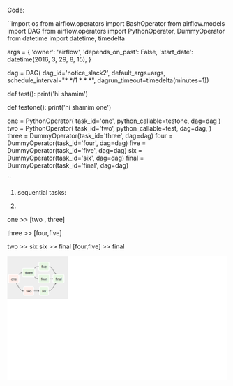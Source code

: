
Code:

``import os
from airflow.operators import BashOperator
from airflow.models import DAG
from airflow.operators import PythonOperator, DummyOperator
from datetime import datetime, timedelta

args = {
    'owner': 'airflow',
    'depends_on_past': False,
    'start_date': datetime(2016, 3, 29, 8, 15),
}

dag = DAG(
    dag_id='notice_slack2',
    default_args=args,
    schedule_interval="* */1 * * *",
    dagrun_timeout=timedelta(minutes=1))


def test():
    print('hi shamim')

def testone():
    print('hi shamim one')

one = PythonOperator(
            task_id='one',
            python_callable=testone,
            dag=dag
        )
two = PythonOperator(
    task_id='two',
    python_callable=test,
    dag=dag,
    )
three = DummyOperator(task_id='three', dag=dag)
four = DummyOperator(task_id='four', dag=dag)
five = DummyOperator(task_id='five', dag=dag)
six = DummyOperator(task_id='six', dag=dag)
final = DummyOperator(task_id='final', dag=dag)

``
1. sequential tasks:

2. 

one >> [two , three]

three >> [four,five]

two >> six
six >> final
[four,five] >> final

![alt tag](images/img1.png)
